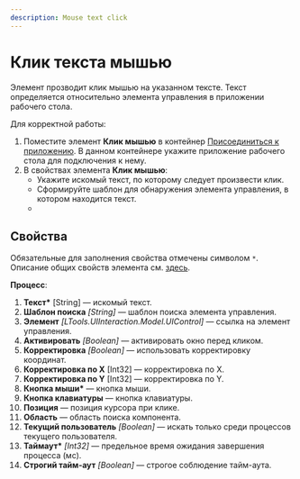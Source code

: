 ```yaml
---
description: Mouse text click
---
```



# Клик текста мышью

Элемент прозводит клик мышью на указанном тексте. Текст определяется относительно элемента управления в приложении рабочего стола. 

Для корректной работы:
1. Поместите элемент **Клик мышью** в контейнер [Присоединиться к приложению](https://docs.primo-rpa.ru/primo-rpa/g_elements/el_basic/els_desktop/el_desktop_attach). В данном контейнере укажите приложение рабочего стола для подключения к нему.
1. В свойствах элемента **Клик мышью**:
   * Укажите искомый текст, по которому следует произвести клик.
   * Сформируйте шаблон для обнаружения элемента управления, в котором находится текст.
   * 


## Свойства
Обязательные для заполнения свойства отмечены символом `*`. Описание общих свойств элемента см. [здесь](https://docs.primo-rpa.ru/primo-rpa/primo-studio/process/elements#svoistva-elementa).

**Процесс**:

1. **Текст\*** [String] — искомый текст.
1. **Шаблон поиска** *[String]* — шаблон поиска элемента управления.
1. **Элемент** *[LTools.UIInteraction.Model.UIControl]* — ссылка на элемент управления.
1. **Активировать** *[Boolean]* — активировать окно перед кликом.
1. **Корректировка** *[Boolean]* — использовать корректировку координат.
1. **Корректировка по X** [Int32] — корректировка по X.
1. **Корректировка по Y** [Int32] — корректировка по Y.
1. **Кнопка мыши\*** — кнопка мыши.
1. **Кнопка клавиатуры** — кнопка клавиатуры.
1. **Позиция** — позиция курсора при клике.
1. **Область** — область поиска компонента.
1. **Текущий пользователь** *[Boolean]* — искать только среди процессов текущего пользователя.
1. **Таймаут\*** *[Int32]* — предельное время ожидания завершения процесса (мс).
1. **Строгий тайм-аут** *[Boolean]* — строгое соблюдение тайм-аута.
